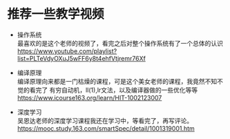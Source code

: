 # 推荐一些教学视频

*   操作系统  
    最喜欢的是这个老师的视频了，看完之后对整个操作系统有了一个总体的认识 <https://www.youtube.com/playlist?list=PLTeVdyOXuJ5wFF6y8t4ehfVtjremr76Xf>

*   编译原理  
    编译原理向来都是一门枯燥的课程，可是这个美女老师的课程，我竟然不知不觉的看完了 有穷自动机，ll(1),lr文法，以及编译器做的一些优化等等  
    <https://www.icourse163.org/learn/HIT-1002123007>

*   深度学习  
    吴恩达老师的深度学习课程我还在学习中，等看完了，再写评论。 <https://mooc.study.163.com/smartSpec/detail/1001319001.htm>